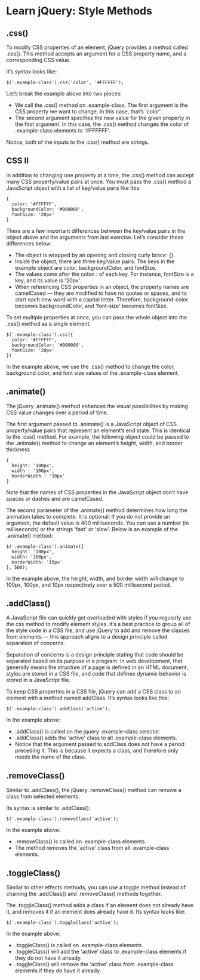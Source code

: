 # Learn jQuery: Style Methods

## .css()
To modify CSS properties of an element, jQuery provides a method called .css(). This method accepts an argument for a CSS property name, and a corresponding CSS value.

It’s syntax looks like:
```JS
$('.example-class').css('color', '#FFFFFF');
```

Let’s break the example above into two pieces:
* We call the .css() method on .example-class. The first argument is the CSS property we want to change. In this case, that’s 'color'.
* The second argument specifies the new value for the given property in the first argument. In this case, the .css() method changes the color of .example-class elements to '#FFFFFF'.

Notice, both of the inputs to the .css() method are strings.

## CSS II
In addition to changing one property at a time, the .css() method can accept many CSS property/value pairs at once. You must pass the .css() method a JavaScript object with a list of key/value pairs like this:
```JS
{
  color: '#FFFFFF',
  backgroundColor: '#000000',
  fontSize: '20px'
}
```

There are a few important differences between the key/value pairs in the object above and the arguments from last exercise. Let’s consider these differences below:
* The object is wrapped by an opening and closing curly brace: {}.
* Inside the object, there are three key/value pairs. The keys in the example object are color, backgroundColor, and fontSize.
* The values come after the colon : of each key. For instance, fontSize is a key, and its value is '20px'.
* When referencing CSS properties in an object, the property names are camelCased — they are modified to have no quotes or spaces, and to start each new word with a capital letter. Therefore, background-color becomes backgroundColor, and 'font-size' becomes fontSize.

To set multiple properties at once, you can pass the whole object into the .css() method as a single element.
```JS
$('.example-class').css({
  color: '#FFFFFF',
  backgroundColor: '#000000',
  fontSize: '20px'
})
```

In the example above, we use the .css() method to change the color, background color, and font size values of the .example-class element.

## .animate()
The jQuery .animate() method enhances the visual possibilities by making CSS value changes over a period of time.

The first argument passed to .animate() is a JavaScript object of CSS property/value pairs that represent an element’s end state. This is identical to the .css() method. For example, the following object could be passed to the .animate() method to change an element’s height, width, and border thickness
```JS
{
  height: '100px',
  width : '100px',
  borderWidth : '10px'
}
```

Note that the names of CSS properties in the JavaScript object don’t have spaces or dashes and are camelCased.

The second parameter of the .animate() method determines how long the animation takes to complete. It is optional; if you do not provide an argument, the default value is 400 milliseconds. You can use a number (in milliseconds) or the strings 'fast' or 'slow'. Below is an example of the .animate() method:
```JS
$('.example-class').animate({
  height: '100px',
  width: '100px',
  borderWidth: '10px'
}, 500);
```

In the example above, the height, width, and border width will change to 100px, 100px, and 10px respectively over a 500 millisecond period.

## .addClass()
A JavaScript file can quickly get overloaded with styles if you regularly use the css method to modify element styles. It’s a best practice to group all of the style code in a CSS file, and use jQuery to add and remove the classes from elements — this approach aligns to a design principle called separation of concerns.

Separation of concerns is a design principle stating that code should be separated based on its purpose in a program. In web development, that generally means the structure of a page is defined in an HTML document, styles are stored in a CSS file, and code that defines dynamic behavior is stored in a JavaScript file.

To keep CSS properties in a CSS file, jQuery can add a CSS class to an element with a method named addClass. It’s syntax looks like this:
```JS
$('.example-class').addClass('active');
```

In the example above:
* .addClass() is called on the jquery .example-class selector.
* .addClass() adds the 'active' class to all .example-class elements.
* Notice that the argument passed to addClass does not have a period preceding it. This is because it expects a class, and therefore only needs the name of the class.

## .removeClass()
Similar to .addClass(), the jQuery .removeClass() method can remove a class from selected elements.

Its syntax is similar to .addClass():
```JS
$('.example-class').removeClass('active');
```

In the example above:
* .removeClass() is called on .example-class elements.
* The method removes the 'active' class from all .example-class elements.

## .toggleClass()
Similar to other effects methods, you can use a toggle method instead of chaining the .addClass() and .removeClass() methods together.

The .toggleClass() method adds a class if an element does not already have it, and removes it if an element does already have it. Its syntax looks like:
```JS
$('.example-class').toggleClass('active');
```

In the example above:
* .toggleClass() is called on .example-class elements.
* .toggleClass() will add the 'active' class to .example-class elements if they do not have it already.
* .toggleClass() will remove the 'active' class from .example-class elements if they do have it already.
